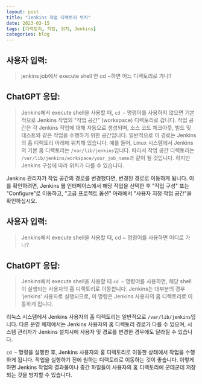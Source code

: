 ```yaml
---
layout: post
title: "Jenkins 작업 디렉토리 위치"
date: 2023-03-15
tags: [디렉토리, 작업, 위치, Jenkins]
categories: blog
---
```


## 사용자 입력:
> jenkins job에서 execute shell 안 cd ~하면 어느 디렉토리로 가나?

## ChatGPT 응답:
> Jenkins에서 execute shell을 사용할 때, `cd ~` 명령어를 사용하지 않으면 기본적으로 Jenkins 작업의 "작업 공간" (workspace) 디렉토리로 갑니다. 작업 공간은 각 Jenkins 작업에 대해 자동으로 생성되며, 소스 코드 체크아웃, 빌드 및 테스트와 같은 작업을 수행하기 위한 공간입니다. 일반적으로 이 경로는 Jenkins의 홈 디렉토리 아래에 위치해 있습니다. 예를 들어, Linux 시스템에서 Jenkins의 기본 홈 디렉토리는 `/var/lib/jenkins`입니다. 따라서 작업 공간 디렉토리는 `/var/lib/jenkins/workspace/your_job_name`과 같이 될 것입니다. 하지만 Jenkins 구성에 따라 위치가 다를 수 있습니다.

Jenkins 관리자가 작업 공간의 경로를 변경했다면, 변경된 경로로 이동하게 됩니다. 이를 확인하려면, Jenkins 웹 인터페이스에서 해당 작업을 선택한 후 "작업 구성" 또는 "Configure"로 이동하고, "고급 프로젝트 옵션" 아래에서 "사용자 지정 작업 공간"을 확인하십시오.

## 사용자 입력:
> Jenkins에서 execute shell을 사용할 때, cd ~ 명령어를 사용하면 어디로 가나?

## ChatGPT 응답:
> Jenkins에서 execute shell을 사용할 때 `cd ~` 명령어를 사용하면, 해당 shell이 실행되는 사용자의 홈 디렉토리로 이동합니다. Jenkins는 대부분의 경우 'jenkins' 사용자로 실행되므로, 이 명령은 Jenkins 사용자의 홈 디렉토리로 이동하게 됩니다.

리눅스 시스템에서 Jenkins 사용자의 홈 디렉토리는 일반적으로 `/var/lib/jenkins`입니다. 다른 운영 체제에서는 Jenkins 사용자의 홈 디렉토리 경로가 다를 수 있으며, 시스템 관리자가 Jenkins 설치시에 사용자 및 경로를 변경한 경우에도 달라질 수 있습니다.

`cd ~` 명령을 실행한 후, Jenkins 사용자의 홈 디렉토리로 이동한 상태에서 작업을 수행하게 됩니다. 작업을 실행하기 전에 원하는 디렉토리로 이동하는 것이 좋습니다. 이렇게 하면 Jenkins 작업의 결과물이나 중간 파일들이 사용자의 홈 디렉토리에 군데군데 저장되는 것을 방지할 수 있습니다.

